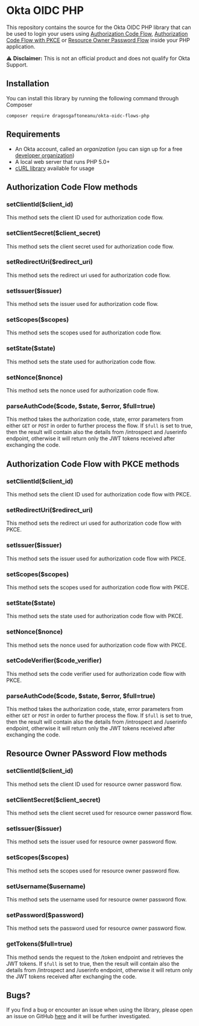 # Okta OIDC PHP
This repository contains the source for the Okta OIDC PHP library that can be used to login your users using [Authorization Code Flow](https://developer.okta.com/docs/guides/implement-auth-code/overview/), [Authorization Code Flow with PKCE](https://developer.okta.com/docs/guides/implement-auth-code-pkce/overview/) or [Resource Owner Password Flow](https://developer.okta.com/docs/guides/implement-password/overview/) inside your PHP application.

:warning: **Disclaimer:** This is not an official product and does not qualify for Okta Support.

## Installation
You can install this library by running the following command through Composer

```
composer require dragosgaftoneanu/okta-oidc-flows-php
```

## Requirements
* An Okta account, called an _organization_ (you can sign up for a free [developer organization](https://developer.okta.com/signup/))
* A local web server that runs PHP 5.0+
* [cURL library](https://www.php.net/manual/en/book.curl.php) available for usage

## Authorization Code Flow methods
### setClientId($client_id)
This method sets the client ID used for authorization code flow.

### setClientSecret($client_secret)
This method sets the client secret used for authorization code flow.

### setRedirectUri($redirect_uri)
This method sets the redirect uri used for authorization code flow.

### setIssuer($issuer)
This method sets the issuer used for authorization code flow.

### setScopes($scopes)
This method sets the scopes used for authorization code flow.

### setState($state)
This method sets the state used for authorization code flow.

### setNonce($nonce)
This method sets the nonce used for authorization code flow.

### parseAuthCode($code, $state, $error, $full=true)
This method takes the authorization code, state, error parameters from either `GET` or `POST` in order to further process the flow.
If `$full` is set to true, then the result will contain also the details from /introspect and /userinfo endpoint, otherwise it will return only the JWT tokens received after exchanging the code.

## Authorization Code Flow with PKCE methods
### setClientId($client_id)
This method sets the client ID used for authorization code flow with PKCE.

### setRedirectUri($redirect_uri)
This method sets the redirect uri used for authorization code flow with PKCE.

### setIssuer($issuer)
This method sets the issuer used for authorization code flow with PKCE.

### setScopes($scopes)
This method sets the scopes used for authorization code flow with PKCE.

### setState($state)
This method sets the state used for authorization code flow with PKCE.

### setNonce($nonce)
This method sets the nonce used for authorization code flow with PKCE.

### setCodeVerifier($code_verifier)
This method sets the code verifier used for authorization code flow with PKCE.

### parseAuthCode($code, $state, $error, $full=true)
This method takes the authorization code, state, error parameters from either `GET` or `POST` in order to further process the flow.
If `$full` is set to true, then the result will contain also the details from /introspect and /userinfo endpoint, otherwise it will return only the JWT tokens received after exchanging the code.

## Resource Owner PAssword Flow methods
### setClientId($client_id)
This method sets the client ID used for resource owner password flow.

### setClientSecret($client_secret)
This method sets the client secret used for resource owner password flow.

### setIssuer($issuer)
This method sets the issuer used for resource owner password flow.

### setScopes($scopes)
This method sets the scopes used for resource owner password flow.

### setUsername($username)
This method sets the username used for resource owner password flow.

### setPassword($password)
This method sets the password used for resource owner password flow.

### getTokens($full=true)
This method sends the request to the /token endpoint and retrieves the JWT tokens.
If `$full` is set to true, then the result will contain also the details from /introspect and /userinfo endpoint, otherwise it will return only the JWT tokens received after exchanging the code.

## Bugs?
If you find a bug or encounter an issue when using the library, please open an issue on GitHub [here](https://github.com/dragosgaftoneanu/okta-oidc-flows-php/issues) and it will be further investigated.
